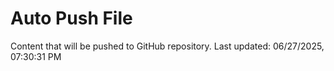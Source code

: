 # Auto Push File

Content that will be pushed to GitHub repository.
Last updated: 06/27/2025, 07:30:31 PM